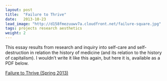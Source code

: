 ```yaml
---
layout: post
title:  "Failure to Thrive"
date:   2013-10-23
lead_image: "http://d158fmezuuwv7a.cloudfront.net/failure-square.jpg"
tags: projects research aesthetics
weight: 2
---
```

This essay results from research and inquiry into self-care and self-destruction in relation the history of medicine (and its relation to the history of capitalism). I wouldn’t write it like this again, but here it is, available as a PDF below.

[Failure to Thrive (Spring 2013)](http://d158fmezuuwv7a.cloudfront.net/failure-to-thrive-unimposed.pdf)